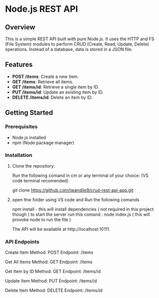 # Node.js REST API

## Overview

This is a simple REST API built with pure Node.js. It uses the HTTP and FS (File System) modules to perform CRUD (Create, Read, Update, Delete) operations. Instead of a database, data is stored in a JSON file.

## Features

- **POST /items**: Create a new item.
- **GET /items**: Retrieve all items.
- **GET /items/id**: Retrieve a single item by ID.
- **PUT /items/id**: Update an existing item by ID.
- **DELETE /items/id**: Delete an item by ID.

## Getting Started

### Prerequisites

- Node.js installed
- npm (Node package manager)

### Installation

1. Clone the repository:

   Run the following comand in cm or any terminal of your choice: (VS code terminal recomended)
   
   git clone https://github.com/lwandile9/crud-rest-api-app.git

2. open thw folder using VS code and Run the following comands

    npm install   - this will install dependencies ( not required in this project though  )
   to start the server   run this  comand : node index.js ( this will provoke node to run the file )

   The API will be available at http://localhost:10111.

### API Endpoints

Create Item
Method: POST
Endpoint: /items

Get All Items
Method: GET
Endpoint: /items

Get Item by ID
Method: GET
Endpoint: /items/id


Update Item
Method: PUT
Endpoint: /items/id

Delete Item
Method: DELETE
Endpoint: /items/id



   

